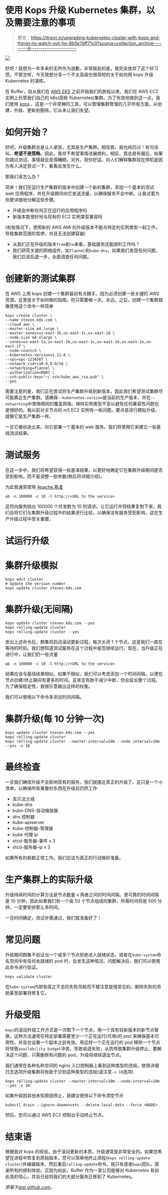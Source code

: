 # 使用 Kops 升级 Kubernetes 集群，以及需要注意的事项

> 原文：<https://itnext.io/upgrading-kubernetes-cluster-with-kops-and-things-to-watch-out-for-8b5e7dff71c0?source=collection_archive---------6----------------------->

![](img/a2b859667a2957df85b3ddf578c4d157.png)

好吧！我想为一年多来的无所作为道歉。非常尴尬的是，我完全放弃了这个好习惯。不管怎样，今天我想分享一个不太高级也很简短的关于如何用 kops 升级 Kubernetes 的演练。

在 Buffer，自从我们在 [AWS EKS](https://aws.amazon.com/eks/) 之前开始我们的旅程以来，我们在 AWS EC2 实例上托管我们自己的 k8s(简称 Kubernetes)集群。为了有效地做到这一点，我们使用 [kops](https://github.com/kubernetes/kops) 。这是一个非常棒的工具，可以管理集群管理的几乎所有方面，从创建、升级、更新到删除。它从未让我们失望。

# 如何开始？

好吧，升级集群总是让人紧张，尤其是生产集群。相信我，我也经历过！有句话叫，**希望不是策略**。因此，我并不希望事情进展顺利，相反，我总是有偏见，如果你跳过测试，事情就会变得糟糕。另外，祝你好运，向人们解释集群现在停机是因为有人决定尝试一下，看看会发生什么。

那我们该怎么办？

简单！我们在运行生产集群的版本中创建一个新的集群，添加一个基本的测试 web 应用程序，并在升级期间向它发送流量，以确保服务不会中断。让我试着为你更详细地分解这些步骤。

*   升级会中断任何正在运行的应用程序吗
*   新版本能很好地与现有的 EC2 实例类型兼容吗

(有些情况下，使用新的 AWS AMI 的升级版本不能与特定的实例类型一起工作，导致集群范围的暂停，并且无法创建容器)

*   从我们正在升级的版本`from`和`to`来看，基础服务还能顺利工作吗？
*   我们研究关键的网络组件，如`flannel`和`kube-dns`。如果我们发现任何问题，我们应该后退一步，全面调查任何问题。

# 创建新的测试集群

在 AWS 上用 kops 创建一个集群最初有点棘手，因为必须创建一些关键的 AWS 资源。这里是关于如何做的指南。你只需要做一次，永远。之后，创建一个集群就像使用这个命令一样简单

```
kops create cluster \ 
--name steven.k8s.com \ 
--cloud aws \ 
--master-size m4.large \ 
--master-zones=us-east-1b,us-east-1c,us-east-1d \ 
--node-size m4.xlarge \ 
--zones=us-east-1a,us-east-1b,us-east-1c,us-east-1d,us-east-1e,us-east-1f \ 
--node-count=3 \ 
--kubernetes-version=1.11.6 \ 
--vpc=vpc-1234567 \ 
--network-cidr=10.0.0.0/16 \ 
--networking=flannel \ 
--authorization=RBAC \ 
--ssh-public-key="~/.ssh/kube_aws_rsa.pub" \ 
--yes
```

需要注意的是，我们正在尝试将生产集群升级到新版本，因此我们希望测试集群尽可能靠近生产集群。请确保`--kubernetes-version`是当前的生产版本，并在`--networking`中使用相同的覆盖网络。保持实例类型不变以避免任何兼容性问题也是很好的。我以前对主节点的 m5 EC2 实例有一些问题。要点是进行模拟升级，就像它是生产集群一样。

一旦它被创造出来。向它部署一个基本的 web 服务。我们将使用它来建立一些基线测试结果。

# 测试服务

在这一步中，我们将希望获得一些基准结果，以更好地确定它在集群升级期间是否受到影响，而不是调整一些参数(稍后将详细介绍)。

为此我通常使用 [Apache 基准](https://httpd.apache.org/docs/2.4/programs/ab.html)

`ab -n 100000 -c 10 -l http://<URL to the service>`

这将向服务抛出 100000 个并发数为 10 的请求。让它运行并将结果复制下来。我们会将它们与集群升级过程中的结果进行比较，以确保没有服务受到影响，这在生产升级过程中至关重要。

# 试运行升级

# 集群升级模拟

```
kops edit cluster 
# Update the version number 
kops update cluster steven.k8s.com
```

# 集群升级(无间隔)

```
kops update cluster steven.k8s.com --yes 
kops rolling-update cluster 
kops rolling-update cluster --yes
```

发出上述命令后，群集将启动滚动更新过程，每次关闭 1 个节点。这是我们一直在等待的时刻。我们想知道测试服务在这个过程中是否继续运行。现在，当升级正在进行中，让我们扔一些流量

`ab -n 100000 -c 10 -l http://<URL to the service>`

结果应该与基线结果相似，如果不相似，我们可以考虑添加一个时间间隔，以便在节点创建/终止期间有更多的时间。这肯定有助于减少中断，但会延长整个过程。为了确保稳定性，我很乐意做出这样的权衡。

我们可以使用以下命令来添加时间间隔。

# 集群升级(每 10 分钟一次)

```
kops update cluster steven.k8s.com --yes 
kops rolling-update cluster 
kops rolling-update cluster --master-interval=10m --node interval=10m --yes -v 10
```

# 最终检查

一旦我们确信升级不会影响现有的服务，我们就接近真正的升级了。这只是一个小清单，以确保所有重要的东西在升级后仍然工作

*   库贝法兰绒
*   kube-dns
*   kube-DNS-自动缩放器
*   dns 控制器
*   kube-apiserver
*   kube-控制器-管理器
*   kube 代理 ip
*   etcd-服务器-事件 x 3
*   etcd-服务器-ip x 3

如果所有的舱都正常工作。我们应该为真正的行动做好准备。

# 生产集群上的实际升级

升级持续时间的计算方法是节点数量 x 两者之间的时间间隔。更可靠的时间间隔是 10 分钟，因此如果我们有一个由 50 个节点组成的集群，所需时间将是 500 分钟。一定要安排那么多时间。

一旦时间确定，测试步骤通过，我们就准备好了！

# 常见问题

升级期间群集不验证当一个或多个节点拒绝进入就绪状态，或者在`kube-system`命名空间中有任何未就绪的 pod 时，会发生这种情况。问题解决后，我们可以使用此命令进行验证。

`kops validate cluster`

在`kube-system`内部有挥之不去的失败吊舱而不被注意是很常见的。删除失败的吊舱甚至部署将修复它。

# 升级受阻

`kops`的滚动升级工作方式是一次取下一个节点，用一个具有较新版本的新节点替换。这种方法通常在特定部署需要至少一个正在运行(可用)的 pod 来确保基本可用性，并且仅设置一个副本之前有效。用这样一个正在运行的 pod 移除一个节点将导致`availability budget`冲突，导致驱逐失败，从而导致集群升级停止。要解决这个问题，只需删除有问题的 pod，升级将继续逐出节点。

我们通常在各种名称空间的 nginx 入口控制器上看到这种类型的违规。使用详细日志选项升级集群将有助于识别这种类型的违规(请注意`-v 10`选项)

`kops rolling-update cluster --master-interval=10m --node-interval=10m --yes -v 10`

如果升级因其他未知原因停止，我建议使用以下命令清空节点

`kubectl drain --ignore-daemonsets --delete-local-data --force <NODE>`

然后，您可以通过 AWS EC2 控制台手动终止节点。

# 结束语

根据我对 kops 的经验，由于滚动更新的本质，升级通常是非常安全的。如果您希望在进程中恢复到原始版本，您可以简单地终止进程(`kops rolling-update cluster`)并编辑版本，然后重启`rolling-update`命令。我只有感谢`kops`团队，感谢所有的顺利体验。正因为如此，Buffer 作为一家公司能够对 Kubernetes 有如此高的信心，并且已经将我们的大部分服务迁移到了 Kubernetes。

*原载于*[*gist.github.com*](https://gist.github.com/stevenc81/e8d86d68a2aff69b7268938fa1f711fe)*。*